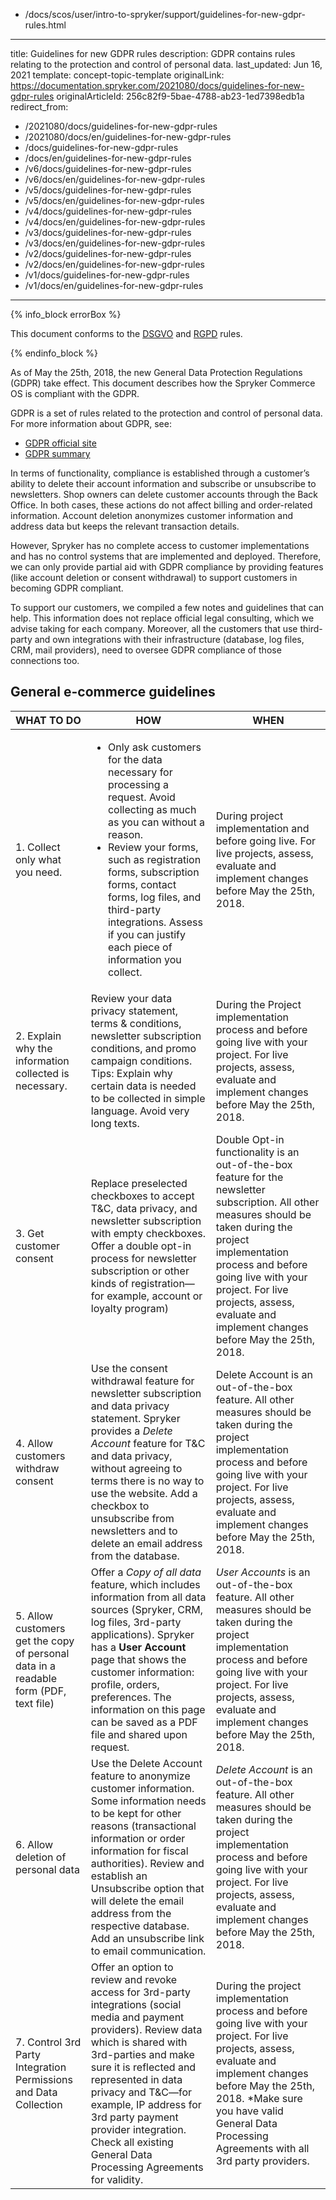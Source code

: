   - /docs/scos/user/intro-to-spryker/support/guidelines-for-new-gdpr-rules.html
---
title: Guidelines for new GDPR rules
description: GDPR contains rules relating to the protection and control of personal data.
last_updated: Jun 16, 2021
template: concept-topic-template
originalLink: https://documentation.spryker.com/2021080/docs/guidelines-for-new-gdpr-rules
originalArticleId: 256c82f9-5bae-4788-ab23-1ed7398edb1a
redirect_from:
  - /2021080/docs/guidelines-for-new-gdpr-rules
  - /2021080/docs/en/guidelines-for-new-gdpr-rules
  - /docs/guidelines-for-new-gdpr-rules
  - /docs/en/guidelines-for-new-gdpr-rules
  - /v6/docs/guidelines-for-new-gdpr-rules
  - /v6/docs/en/guidelines-for-new-gdpr-rules
  - /v5/docs/guidelines-for-new-gdpr-rules
  - /v5/docs/en/guidelines-for-new-gdpr-rules
  - /v4/docs/guidelines-for-new-gdpr-rules
  - /v4/docs/en/guidelines-for-new-gdpr-rules
  - /v3/docs/guidelines-for-new-gdpr-rules
  - /v3/docs/en/guidelines-for-new-gdpr-rules
  - /v2/docs/guidelines-for-new-gdpr-rules
  - /v2/docs/en/guidelines-for-new-gdpr-rules
  - /v1/docs/guidelines-for-new-gdpr-rules
  - /v1/docs/en/guidelines-for-new-gdpr-rules
---

{% info_block errorBox %}

This document conforms to the [DSGVO](https://de.wikipedia.org/wiki/Datenschutz-Grundverordnung) and [RGPD](https://fr.wikipedia.org/wiki/R%C3%A8glement_g%C3%A9n%C3%A9ral_sur_la_protection_des_donn%C3%A9es) rules.

{% endinfo_block %}

As of May the 25th, 2018, the new General Data Protection Regulations (GDPR) take effect. This document describes how the Spryker Commerce OS is compliant with the GDPR.

GDPR is a set of rules related to the protection and control of personal data.
For more information about GDPR, see:

* [GDPR official site](https://eur-lex.europa.eu/legal-content/EN/TXT/?uri=celex%3A32016R0679)
* [GDPR summary](https://gdpr-info.eu/)

In terms of functionality, compliance is established through a customer’s ability to delete their account information and subscribe or unsubscribe to newsletters. Shop owners can delete customer accounts through the Back Office. In both cases, these actions do not affect billing and order-related information. Account deletion anonymizes customer information and address data but keeps the relevant transaction details.

However, Spryker has no complete access to customer implementations and has no control systems that are implemented and deployed. Therefore, we can only provide partial aid with GDPR compliance by providing features (like account deletion or consent withdrawal) to support customers in becoming GDPR compliant.

To support our customers, we compiled a few notes and guidelines that can help. This information does not replace official legal consulting, which we advise taking for each company. Moreover, all the customers that use third-party and own integrations with their infrastructure (database, log files, CRM, mail providers), need to oversee GDPR compliance of those connections too.

## General e-commerce guidelines

|  WHAT TO DO | HOW | WHEN |
| --- | --- | --- |
|  1. Collect only what you need. | <ul><li>Only ask customers for the data necessary for processing a request. Avoid collecting as much as you can without a reason.</li><li> Review your forms, such as registration forms, subscription forms, contact forms, log files, and third-party integrations. Assess if you can justify each piece of information you collect.</li></ul> | During project implementation and before going live. For live projects, assess, evaluate and implement changes before May the 25th, 2018. |
|  2. Explain why the information collected is necessary.     | Review your data privacy statement, terms & conditions, newsletter subscription conditions, and promo campaign conditions. Tips: Explain why certain data is needed to be collected in simple language. Avoid very long texts. | During the Project implementation process and before going live with your project. For live projects, assess, evaluate and implement changes before May the 25th, 2018. |
| 3. Get customer consent                    | Replace preselected checkboxes to accept T&C, data privacy, and newsletter subscription with empty checkboxes. Offer a double opt-in process for newsletter subscription or other kinds of registration—for example, account or loyalty program) | Double Opt-in functionality is an out-of-the-box feature for the newsletter subscription. All other measures should be taken during the project implementation process and before going live with your project. For live projects, assess, evaluate and implement changes before May the 25th, 2018. |
| 4. Allow customers withdraw consent              | Use the consent withdrawal feature for newsletter subscription and data privacy statement. Spryker provides a *Delete Account* feature for T&C and data privacy, without agreeing to terms there is no way to use the website. Add a checkbox to unsubscribe from newsletters and to delete an email address from the database. | Delete Account is an out-of-the-box feature. All other measures should be taken during the project implementation process and before going live with your project. For live projects, assess, evaluate and implement changes before May the 25th, 2018. |
| 5. Allow customers get the copy of personal data in a readable form (PDF, text file) | Offer a *Copy of all data* feature, which includes information from all data sources (Spryker, CRM, log files, 3rd-party applications). Spryker has a **User Account** page that shows the customer information: profile, orders, preferences. The information on this page can be saved as a PDF file and shared upon request. | *User Accounts* is an out-of-the-box feature. All other measures should be taken during the project implementation process and before going live with your project. For live projects, assess, evaluate and implement changes before May the 25th, 2018. |
| 6. Allow deletion of personal data              | Use the Delete Account feature to anonymize customer information. Some information needs to be kept for other reasons (transactional information or order information for fiscal authorities). Review and establish an Unsubscribe option that will delete the email address from the respective database. Add an unsubscribe link to email communication. | *Delete Account* is an out-of-the-box feature. All other measures should be taken during the project implementation process and before going live with your project. For live projects, assess, evaluate and implement changes before May the 25th, 2018. |
| 7. Control 3rd Party Integration Permissions and Data Collection | Offer an option to review and revoke access for 3rd-party integrations (social media and payment providers). Review data which is shared with 3rd-parties and make sure it is reflected and represented in data privacy and T&C—for example, IP address for 3rd party payment provider integration. Check all existing General Data Processing Agreements for validity. | During the project implementation process and before going live with your project. For live projects, assess, evaluate and implement changes before May the 25th, 2018. *Make sure you have valid General Data Processing Agreements with all 3rd party providers. |

